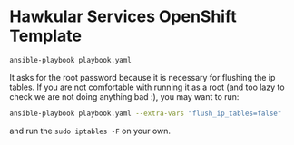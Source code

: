 # Hawkular Services OpenShift Template

```bash
ansible-playbook playbook.yaml
```

It asks for the root password because it is necessary for flushing the ip tables. If you are not comfortable with running it as a root (and too lazy to check we are not doing anything bad :), you may want to run:

```bash
ansible-playbook playbook.yaml --extra-vars "flush_ip_tables=false"
```

and run the `sudo iptables -F` on your own.
